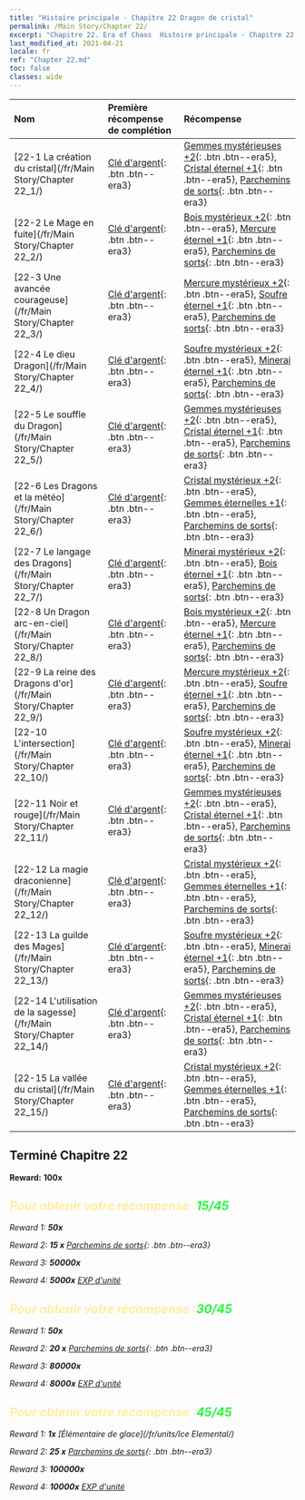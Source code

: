 ```yaml
---
title: "Histoire principale - Chapitre 22 Dragon de cristal"
permalink: /Main Story/Chapter 22/
excerpt: "Chapitre 22. Era of Chaos  Histoire principale - Chapitre 22. Dragon de cristal"
last_modified_at: 2021-04-21
locale: fr
ref: "Chapter 22.md"
toc: false
classes: wide
---
```


  | Nom |  Première récompense de complétion | Récompense |
  |:------------|:------------|:------------| 
  | [22-1 La création du cristal](/fr/Main Story/Chapter 22_1/) | [Clé d'argent](/fr/Items/con_693/){: .btn .btn--era3} | [Gemmes mystérieuses +2](/fr/Items/mat_79/){: .btn .btn--era5}, [Cristal éternel +1](/fr/Items/mat_73/){: .btn .btn--era5}, [Parchemins de sorts](/fr/Items/con_694/){: .btn .btn--era3} |
  | [22-2 Le Mage en fuite](/fr/Main Story/Chapter 22_2/) | [Clé d'argent](/fr/Items/con_693/){: .btn .btn--era3} | [Bois mystérieux +2](/fr/Items/mat_76/){: .btn .btn--era5}, [Mercure éternel +1](/fr/Items/mat_70/){: .btn .btn--era5}, [Parchemins de sorts](/fr/Items/con_694/){: .btn .btn--era3} |
  | [22-3 Une avancée courageuse](/fr/Main Story/Chapter 22_3/) | [Clé d'argent](/fr/Items/con_693/){: .btn .btn--era3} | [Mercure mystérieux +2](/fr/Items/mat_77/){: .btn .btn--era5}, [Soufre éternel +1](/fr/Items/mat_71/){: .btn .btn--era5}, [Parchemins de sorts](/fr/Items/con_694/){: .btn .btn--era3} |
  | [22-4 Le dieu Dragon](/fr/Main Story/Chapter 22_4/) | [Clé d'argent](/fr/Items/con_693/){: .btn .btn--era3} | [Soufre mystérieux +2](/fr/Items/mat_78/){: .btn .btn--era5}, [Minerai éternel +1](/fr/Items/mat_68/){: .btn .btn--era5}, [Parchemins de sorts](/fr/Items/con_694/){: .btn .btn--era3} |
  | [22-5 Le souffle du Dragon](/fr/Main Story/Chapter 22_5/) | [Clé d'argent](/fr/Items/con_693/){: .btn .btn--era3} | [Gemmes mystérieuses +2](/fr/Items/mat_79/){: .btn .btn--era5}, [Cristal éternel +1](/fr/Items/mat_73/){: .btn .btn--era5}, [Parchemins de sorts](/fr/Items/con_694/){: .btn .btn--era3} |
  | [22-6 Les Dragons et la météo](/fr/Main Story/Chapter 22_6/) | [Clé d'argent](/fr/Items/con_693/){: .btn .btn--era3} | [Cristal mystérieux +2](/fr/Items/mat_80/){: .btn .btn--era5}, [Gemmes éternelles +1](/fr/Items/mat_72/){: .btn .btn--era5}, [Parchemins de sorts](/fr/Items/con_694/){: .btn .btn--era3} |
  | [22-7 Le langage des Dragons](/fr/Main Story/Chapter 22_7/) | [Clé d'argent](/fr/Items/con_693/){: .btn .btn--era3} | [Minerai mystérieux +2](/fr/Items/mat_75/){: .btn .btn--era5}, [Bois éternel +1](/fr/Items/mat_69/){: .btn .btn--era5}, [Parchemins de sorts](/fr/Items/con_694/){: .btn .btn--era3} |
  | [22-8 Un Dragon arc-en-ciel](/fr/Main Story/Chapter 22_8/) | [Clé d'argent](/fr/Items/con_693/){: .btn .btn--era3} | [Bois mystérieux +2](/fr/Items/mat_76/){: .btn .btn--era5}, [Mercure éternel +1](/fr/Items/mat_70/){: .btn .btn--era5}, [Parchemins de sorts](/fr/Items/con_694/){: .btn .btn--era3} |
  | [22-9 La reine des Dragons d'or](/fr/Main Story/Chapter 22_9/) | [Clé d'argent](/fr/Items/con_693/){: .btn .btn--era3} | [Mercure mystérieux +2](/fr/Items/mat_77/){: .btn .btn--era5}, [Soufre éternel +1](/fr/Items/mat_71/){: .btn .btn--era5}, [Parchemins de sorts](/fr/Items/con_694/){: .btn .btn--era3} |
  | [22-10 L'intersection](/fr/Main Story/Chapter 22_10/) | [Clé d'argent](/fr/Items/con_693/){: .btn .btn--era3} | [Soufre mystérieux +2](/fr/Items/mat_78/){: .btn .btn--era5}, [Minerai éternel +1](/fr/Items/mat_68/){: .btn .btn--era5}, [Parchemins de sorts](/fr/Items/con_694/){: .btn .btn--era3} |
  | [22-11 Noir et rouge](/fr/Main Story/Chapter 22_11/) | [Clé d'argent](/fr/Items/con_693/){: .btn .btn--era3} | [Gemmes mystérieuses +2](/fr/Items/mat_79/){: .btn .btn--era5}, [Cristal éternel +1](/fr/Items/mat_73/){: .btn .btn--era5}, [Parchemins de sorts](/fr/Items/con_694/){: .btn .btn--era3} |
  | [22-12 La magie draconienne](/fr/Main Story/Chapter 22_12/) | [Clé d'argent](/fr/Items/con_693/){: .btn .btn--era3} | [Cristal mystérieux +2](/fr/Items/mat_80/){: .btn .btn--era5}, [Gemmes éternelles +1](/fr/Items/mat_72/){: .btn .btn--era5}, [Parchemins de sorts](/fr/Items/con_694/){: .btn .btn--era3} |
  | [22-13 La guilde des Mages](/fr/Main Story/Chapter 22_13/) | [Clé d'argent](/fr/Items/con_693/){: .btn .btn--era3} | [Soufre mystérieux +2](/fr/Items/mat_78/){: .btn .btn--era5}, [Minerai éternel +1](/fr/Items/mat_68/){: .btn .btn--era5}, [Parchemins de sorts](/fr/Items/con_694/){: .btn .btn--era3} |
  | [22-14 L'utilisation de la sagesse](/fr/Main Story/Chapter 22_14/) | [Clé d'argent](/fr/Items/con_693/){: .btn .btn--era3} | [Gemmes mystérieuses +2](/fr/Items/mat_79/){: .btn .btn--era5}, [Cristal éternel +1](/fr/Items/mat_73/){: .btn .btn--era5}, [Parchemins de sorts](/fr/Items/con_694/){: .btn .btn--era3} |
  | [22-15 La vallée du cristal](/fr/Main Story/Chapter 22_15/) | [Clé d'argent](/fr/Items/con_693/){: .btn .btn--era3} | [Cristal mystérieux +2](/fr/Items/mat_80/){: .btn .btn--era5}, [Gemmes éternelles +1](/fr/Items/mat_72/){: .btn .btn--era5}, [Parchemins de sorts](/fr/Items/con_694/){: .btn .btn--era3} |


## Terminé Chapitre 22

 **Reward:**  **100x** <i class="fas fa-gem"/>



## <span style="color: #ffeea0">Pour obtenir votre récompense :</span><span style="color: #27f73a">15/45</span>

 Reward 1:  **50x** <i class="fas fa-gem"/>

 Reward 2: **15 x** [Parchemins de sorts](/fr/Items/con_694/){: .btn .btn--era3}

 Reward 3:  **50000x** <i class="fas fa-coins"/>

 Reward 4:  **5000x** [EXP d'unité](/fr/Items/con_902/)



## <span style="color: #ffeea0">Pour obtenir votre récompense :</span><span style="color: #27f73a">30/45</span>

 Reward 1:  **50x** <i class="fas fa-gem"/>

 Reward 2: **20 x** [Parchemins de sorts](/fr/Items/con_694/){: .btn .btn--era3}

 Reward 3:  **80000x** <i class="fas fa-coins"/>

 Reward 4:  **8000x** [EXP d'unité](/fr/Items/con_902/)



## <span style="color: #ffeea0">Pour obtenir votre récompense :</span><span style="color: #27f73a">45/45</span>

 Reward 1:  **1x** [Élémentaire de glace](/fr/units/Ice Elemental/)

 Reward 2: **25 x** [Parchemins de sorts](/fr/Items/con_694/){: .btn .btn--era3}

 Reward 3:  **100000x** <i class="fas fa-coins"/>

 Reward 4:  **10000x** [EXP d'unité](/fr/Items/con_902/)

